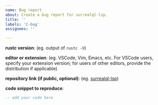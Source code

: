 ```yaml
---
name: Bug report
about: Create a bug report for surrealql-lsp.
title: ''
labels: 'C-bug'
assignees: ''

---
```


<!--
Please try to provide information which will help us to fix the issue faster. Minimal reproducible examples with few dependencies are especially lovely <3.
-->

**rustc version**: (eg. output of `rustc -V`)

**editor or extension**: (eg. VSCode, Vim, Emacs, etc. For VSCode users, specify your extension version; for users of other editors, provide the distribution if applicable)

**repository link (if public, optional)**: (eg. [surrealql-lsp](https://github.com/Ce11an/surrealql-lsp))

**code snippet to reproduce**:
```sql
-- add your code here

```
